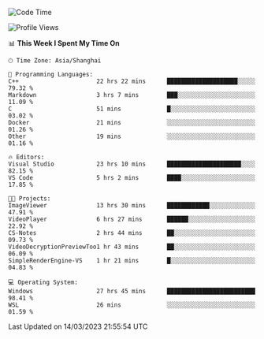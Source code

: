 <!--START_SECTION:waka-->
![Code Time](http://img.shields.io/badge/Code%20Time-766%20hrs%2020%20mins-blue)

![Profile Views](http://img.shields.io/badge/Profile%20Views-3-blue)

📊 **This Week I Spent My Time On** 

```text
🕑︎ Time Zone: Asia/Shanghai

💬 Programming Languages: 
C++                      22 hrs 22 mins      ████████████████████░░░░░   79.32 % 
Markdown                 3 hrs 7 mins        ███░░░░░░░░░░░░░░░░░░░░░░   11.09 % 
C                        51 mins             █░░░░░░░░░░░░░░░░░░░░░░░░   03.02 % 
Docker                   21 mins             ░░░░░░░░░░░░░░░░░░░░░░░░░   01.26 % 
Other                    19 mins             ░░░░░░░░░░░░░░░░░░░░░░░░░   01.16 % 

🔥 Editors: 
Visual Studio            23 hrs 10 mins      █████████████████████░░░░   82.15 % 
VS Code                  5 hrs 2 mins        ████░░░░░░░░░░░░░░░░░░░░░   17.85 % 

🐱‍💻 Projects: 
ImageViewer              13 hrs 30 mins      ████████████░░░░░░░░░░░░░   47.91 % 
VideoPlayer              6 hrs 27 mins       ██████░░░░░░░░░░░░░░░░░░░   22.92 % 
CS-Notes                 2 hrs 44 mins       ██░░░░░░░░░░░░░░░░░░░░░░░   09.73 % 
VideoDecryptionPreviewToo1 hr 43 mins        ██░░░░░░░░░░░░░░░░░░░░░░░   06.09 % 
SimpleRenderEngine-VS    1 hr 21 mins        █░░░░░░░░░░░░░░░░░░░░░░░░   04.83 % 

💻 Operating System: 
Windows                  27 hrs 45 mins      █████████████████████████   98.41 % 
WSL                      26 mins             ░░░░░░░░░░░░░░░░░░░░░░░░░   01.59 % 
```


 Last Updated on 14/03/2023 21:55:54 UTC
<!--END_SECTION:waka-->